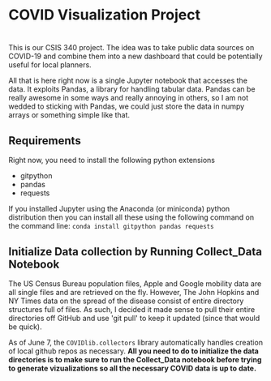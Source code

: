 # COVID Visualization Project
# 
This is our CSIS 340 project.  The idea was to take public data sources on
COVID-19 and combine them into a new dashboard that could be potentially
useful for local planners.

All that is here right now is a single Jupyter notebook that accesses the
data. It exploits Pandas, a library for handling tabular data.  Pandas can be
really awesome in some ways and really annoying in others, so I am not wedded
to sticking with Pandas, we could just store the data in numpy arrays or
something simple like that.

## Requirements
Right now, you need to install the following python extensions

- gitpython 
- pandas
- requests

If you installed Jupyter using the Anaconda (or miniconda) python distribution
then you can install all these using the following command on the command
line: `conda install gitpython pandas requests`

## Initialize Data collection by Running Collect_Data Notebook

The US Census Bureau population files, Apple and Google mobility data are
all single files and are retrieved on the fly.  However, The John Hopkins and
NY Times data on the spread of the disease consist of entire directory
structures full of files.  As such, I decided it made sense to pull their
entire directories off GitHub and use 'git pull' to keep it updated (since
that would be quick).

As of June 7, the `COVIDlib.collectors` library automatically handles creation
of local github repos as necessary.  **All you need to do to initialize the
data directories is to make sure to run the Collect_Data notebook
before trying to generate vizualizations so all the necessary COVID data is up
to date.**